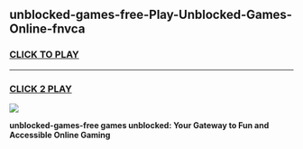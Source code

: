 
## unblocked-games-free-Play-Unblocked-Games-Online-fnvca
<h3>
<a href="https://premium76.site?title=unblocked-games-free&ref=25A">CLICK TO PLAY</a></h3>
<hr>

<h3>
<a href="https://premium76.site?title=unblocked-games-free&ref=25A">CLICK 2 PLAY</a>
  
</h3>

<a href="https://premium76.site?title=unblocked-games-free&ref=25A"><img src="https://clearcache.store/games.png"></a>


**unblocked-games-free games unblocked: Your Gateway to Fun and Accessible Online Gaming**
